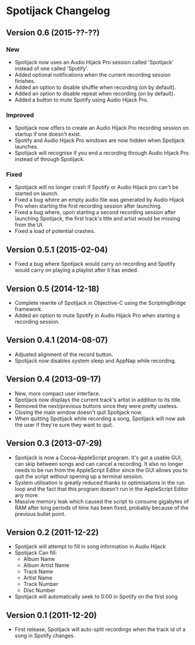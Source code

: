 # Spotijack Changelog

## Version 0.6 (2015-??-??)

### New

- Spotijack now uses an Audio Hijack Pro session called 'Spotijack' instead of
  one called 'Spotify'.
- Added optional notifications when the current recording session finishes.
- Added an option to disable shuffle when recording (on by default).
- Added an option to disable repeat when recording (on by default).
- Added a button to mute Spotify using Audio Hijack Pro.

### Improved

- Spotijack now offers to create an Audio Hijack Pro recording session on
  startup if one doesn't exist.
- Spotify and Audio Hijack Pro windows are now hidden when Spotijack launches.
- Spotijack will recognise if you end a recording through Audio Hijack Pro
  instead of through Spotijack.

### Fixed
- Spotijack will no longer crash if Spotify or Audio Hijack pro can't be
  started on launch.
- Fixed a bug where an empty audio file was generated by Audio Hijack Pro when 
  starting the first recording session after launching.
- Fixed a bug where, upon starting a second recording session after launching
  Spotijack, the first track's title and artist would be missing from the UI.
- Fixed a load of potential crashes.

## Version 0.5.1 (2015-02-04)

- Fixed a bug where Spotijack would carry on recording and Spotify would carry
  on playing a playlist after it has ended.

## Version 0.5 (2014-12-18)

- Complete rewrite of Spotijack in Objective-C using the ScriptingBridge
  framework.
- Added an option to mute Spotify in Audio Hijack Pro when starting a recording
  session.

## Version 0.4.1 (2014-08-07)

- Adjusted alignment of the record button.
- Spotijack now disables system sleep and AppNap while recording.

## Version 0.4 (2013-09-17)

- New, more compact user interface.
- Spotijack now displays the current track's artist in addition to its title.
- Removed the next/previous buttons since they were pretty useless.
- Closing the main window doesn't quit Spotijack now.
- When quitting Spotijack while recording a song, Spotijack will now ask the
  user if they're sure they want to quit.

## Version 0.3 (2013-07-29)

- Spotijack is now a Cocoa-AppleScript program. It's got a usable GUI, can skip
  between songs and can cancel a recording. It also no longer needs to be run
from the AppleScript Editor since the GUI allows you to quit the script without
opening up a terminal session.
- System utilisation is greatly reduced thanks to optimisations in the run loop
  and the fact that this program doesn't run in the AppleScript Editor any
more.
- Massive memory leak which caused the script to consume gigabytes of RAM after
  long periods of time has been fixed, probably because of the previous bullet
point.

## Version 0.2 (2011-12-22)

- Spotijack will attempt to fill in song information in Audio Hijack
- Spotijack Can fill:
  - Album Name
  - Album Artist Name
  - Track Name
  - Artist Name
  - Track Number
  - Disc Number
- Spotijack will automatically seek to 0:00 in Spotify on the first song

## Version 0.1 (2011-12-20)

- First release, Spotijack will auto-split recordings when the track id of a
  song in Spotify changes.

